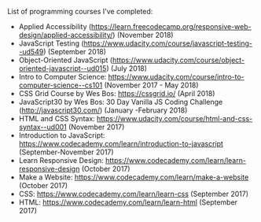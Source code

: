 List of programming courses I've completed:

* Applied Accessibility (https://learn.freecodecamp.org/responsive-web-design/applied-accessibility/) (November 2018)
* JavaScript Testing (https://www.udacity.com/course/javascript-testing--ud549)  (September 2018)    
* Object-Oriented JavaScript (https://www.udacity.com/course/object-oriented-javascript--ud015) (July 2018)  
* Intro to Computer Science: https://www.udacity.com/course/intro-to-computer-science--cs101 (November 2017 - May 2018)  
* CSS Grid Course by Wes Bos: https://cssgrid.io/ (April 2018)  
* JavaScript30 by Wes Bos: 30 Day Vanilla JS Coding Challenge (http://javascript30.com/) (January -February 2018)  
* HTML and CSS Syntax: https://www.udacity.com/course/html-and-css-syntax--ud001  (November 2017)  
* Introduction to JavaScript: https://www.codecademy.com/learn/introduction-to-javascript  (September-November 2017)  
* Learn Responsive Design: https://www.codecademy.com/learn/learn-responsive-design  (October 2017)  
* Make a Website: https://www.codecademy.com/learn/make-a-website  (October 2017)  
* CSS: https://www.codecademy.com/learn/learn-css  (September 2017)  
* HTML: https://www.codecademy.com/learn/learn-html  (September 2017) 


